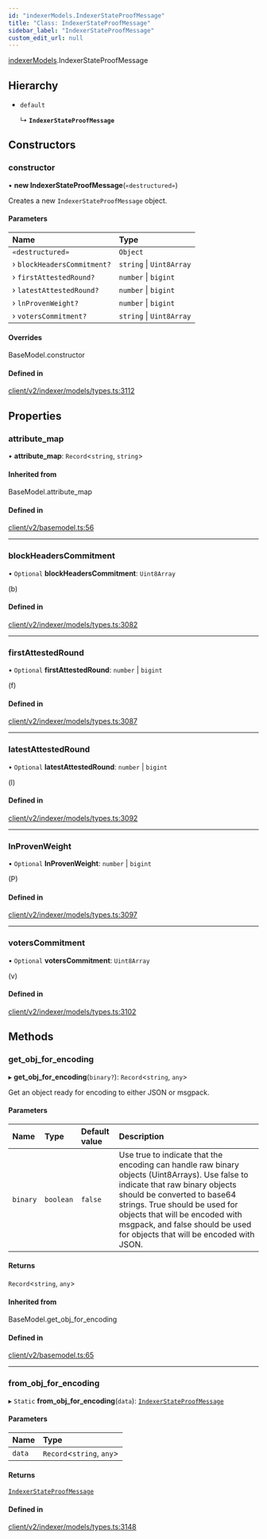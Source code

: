 ```yaml
---
id: "indexerModels.IndexerStateProofMessage"
title: "Class: IndexerStateProofMessage"
sidebar_label: "IndexerStateProofMessage"
custom_edit_url: null
---
```


[indexerModels](../namespaces/erModels).IndexerStateProofMessage

## Hierarchy

- `default`

  ↳ **`IndexerStateProofMessage`**

## Constructors

### constructor

• **new IndexerStateProofMessage**(`«destructured»`)

Creates a new `IndexerStateProofMessage` object.

#### Parameters

| Name | Type |
| :------ | :------ |
| `«destructured»` | `Object` |
| › `blockHeadersCommitment?` | `string` \| `Uint8Array` |
| › `firstAttestedRound?` | `number` \| `bigint` |
| › `latestAttestedRound?` | `number` \| `bigint` |
| › `lnProvenWeight?` | `number` \| `bigint` |
| › `votersCommitment?` | `string` \| `Uint8Array` |

#### Overrides

BaseModel.constructor

#### Defined in

[client/v2/indexer/models/types.ts:3112](https://github.com/joe-p/js-algorand-sdk/blob/6a3021f/src/client/v2/indexer/models/types.ts#L3112)

## Properties

### attribute\_map

• **attribute\_map**: `Record`<`string`, `string`\>

#### Inherited from

BaseModel.attribute\_map

#### Defined in

[client/v2/basemodel.ts:56](https://github.com/joe-p/js-algorand-sdk/blob/6a3021f/src/client/v2/basemodel.ts#L56)

___

### blockHeadersCommitment

• `Optional` **blockHeadersCommitment**: `Uint8Array`

(b)

#### Defined in

[client/v2/indexer/models/types.ts:3082](https://github.com/joe-p/js-algorand-sdk/blob/6a3021f/src/client/v2/indexer/models/types.ts#L3082)

___

### firstAttestedRound

• `Optional` **firstAttestedRound**: `number` \| `bigint`

(f)

#### Defined in

[client/v2/indexer/models/types.ts:3087](https://github.com/joe-p/js-algorand-sdk/blob/6a3021f/src/client/v2/indexer/models/types.ts#L3087)

___

### latestAttestedRound

• `Optional` **latestAttestedRound**: `number` \| `bigint`

(l)

#### Defined in

[client/v2/indexer/models/types.ts:3092](https://github.com/joe-p/js-algorand-sdk/blob/6a3021f/src/client/v2/indexer/models/types.ts#L3092)

___

### lnProvenWeight

• `Optional` **lnProvenWeight**: `number` \| `bigint`

(P)

#### Defined in

[client/v2/indexer/models/types.ts:3097](https://github.com/joe-p/js-algorand-sdk/blob/6a3021f/src/client/v2/indexer/models/types.ts#L3097)

___

### votersCommitment

• `Optional` **votersCommitment**: `Uint8Array`

(v)

#### Defined in

[client/v2/indexer/models/types.ts:3102](https://github.com/joe-p/js-algorand-sdk/blob/6a3021f/src/client/v2/indexer/models/types.ts#L3102)

## Methods

### get\_obj\_for\_encoding

▸ **get_obj_for_encoding**(`binary?`): `Record`<`string`, `any`\>

Get an object ready for encoding to either JSON or msgpack.

#### Parameters

| Name | Type | Default value | Description |
| :------ | :------ | :------ | :------ |
| `binary` | `boolean` | `false` | Use true to indicate that the encoding can handle raw binary objects (Uint8Arrays). Use false to indicate that raw binary objects should be converted to base64 strings. True should be used for objects that will be encoded with msgpack, and false should be used for objects that will be encoded with JSON. |

#### Returns

`Record`<`string`, `any`\>

#### Inherited from

BaseModel.get\_obj\_for\_encoding

#### Defined in

[client/v2/basemodel.ts:65](https://github.com/joe-p/js-algorand-sdk/blob/6a3021f/src/client/v2/basemodel.ts#L65)

___

### from\_obj\_for\_encoding

▸ `Static` **from_obj_for_encoding**(`data`): [`IndexerStateProofMessage`](erModels.IndexerStateProofMessage)

#### Parameters

| Name | Type |
| :------ | :------ |
| `data` | `Record`<`string`, `any`\> |

#### Returns

[`IndexerStateProofMessage`](erModels.IndexerStateProofMessage)

#### Defined in

[client/v2/indexer/models/types.ts:3148](https://github.com/joe-p/js-algorand-sdk/blob/6a3021f/src/client/v2/indexer/models/types.ts#L3148)
